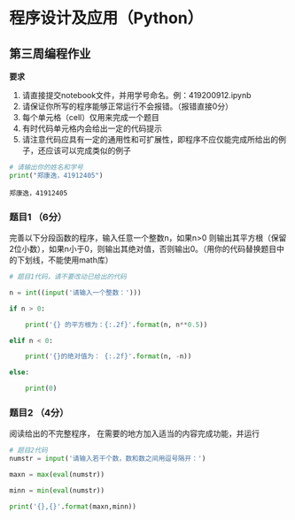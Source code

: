 # 程序设计及应用（Python）

## 第三周编程作业


**要求**

1. 请直接提交notebook文件，并用学号命名。例：419200912.ipynb
2. 请保证你所写的程序能够正常运行不会报错。（报错直接0分）
3. 每个单元格（cell）仅用来完成一个题目
4. 有时代码单元格内会给出一定的代码提示
5. 请注意代码应具有一定的通用性和可扩展性，即程序不应仅能完成所给出的例子，还应该可以完成类似的例子


```python
# 请输出你的姓名和学号
print("郑康逸，41912405")
```

    郑康逸，41912405
    

### 题目1 （6分）

完善以下分段函数的程序，输入任意一个整数n，如果n>0 则输出其平方根（保留2位小数），如果n小于0，则输出其绝对值，否则输出0。（用你的代码替换题目中的下划线，不能使用math库）


```python
# 题目1代码，请不要改动已给出的代码

n = int((input('请输入一个整数：')))

if n > 0:

    print('{} 的平方根为：{:.2f}'.format(n, n**0.5))

elif n < 0:

    print('{}的绝对值为： {:.2f}'.format(n, -n))

else:

    print(0)
```

### 题目2 （4分）

阅读给出的不完整程序， 在需要的地方加入适当的内容完成功能，并运行


```python
# 题目2代码
numstr = input('请输入若干个数，数和数之间用逗号隔开：')

maxn = max(eval(numstr))

minn = min(eval(numstr))

print('{},{}'.format(maxn,minn))

```

